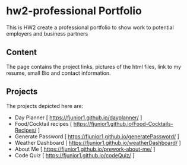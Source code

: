 # hw2-professional Portfolio
This is HW2 create a professional portfolio to show work to potential employers and business partners

## Content
The page contains the project links, pictures of the html files, link to my resume, small Bio and contact information.

## Projects
The projects depicted here are:
* Day Planner [ https://fjunior1.github.io/dayplanner/ ]
* Food/Cocktail recipes [ https://fjunior1.github.io/Food-Cocktails-Recipes/ ]
* Generate Password [ https://fjunior1.github.io/generatePassword/ ]
* Weather Dashboard [ https://fjunior1.github.io/weatherDashboard/ ]
* About Me [ https://fjunior1.github.io/prework-about-me/ ]
* Code Quiz [ https://fjunior1.github.io/codeQuiz/ ]
